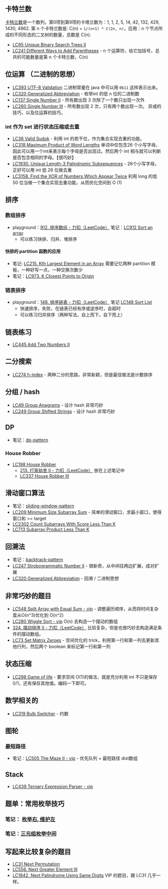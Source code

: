 ## 卡特兰数

[卡特兰数](https://zh.wikipedia.org/zh-cn/卡塔兰数)是一个数列，第0项到第9项的卡塔兰数为：1, 1, 2, 5, 14, 42, 132, 429, 1430, 4862.
第 n 个卡特兰数是: C(n) = `1/(n+1) * C(2n, n)`，应用：n 个节点所成的不同形态的二叉树的数量，总数是 C(n).
- [LC95 Unique Binary Search Trees II](leetcode/LC95%20Unique%20Binary%20Search%20Trees%20II.md)
- [LC241 Different Ways to Add Parentheses](leetcode/LC241%20Different%20Ways%20to%20Add%20Parentheses.md)  - n 个运算符，给它加括号，总共的可能数量是第 n 个卡特兰数，C(n)

## 位运算 （二进制的思想）

- [LC393 UTF-8 Validation](leetcode/LC393%20UTF-8%20Validation.md) 二进制常量在 java 中可以用 `0b11` 这样表示出来。
- [LC320 Generalized Abbreviation](leetcode-vip/LC320%20Generalized%20Abbreviation.md) - 枚举int 的低 n 位的二进制数
- [LC137 Single Number II](leetcode/LC137%20Single%20Number%20II.md) - 所有数出现 3 次除了一个数只出现一次外
- [LC260 Single Number III](leetcode/LC260%20Single%20Number%20III.md) - 所有数出现 2 次，只有两个数出现一次。 异或的技巧，以及位运算的技巧。


### int 作为 set 进行状态压缩或去重

- [LC36 Valid Sudok](leetcode/LC36%20Valid%20Sudok.md) - 利用 int 的若干位，作为集合实现去重的功能。
- [LC318 Maximum Product of Word Lengths](leetcode/LC318%20Maximum%20Product%20of%20Word%20Lengths.md) 单词中仅包含26 个小写字母，因此可以用一个int来表示每个字母是否出现过。然后两个 int 相与就可以判断是否包含相同的字母。【很巧妙】
- [LC1930. Unique Length-3 Palindromic Subsequences](leetcode/LC1930.%20Unique%20Length-3%20Palindromic%20Subsequences.md) - 26个小写字母，正好可以用 int 低 26 位做去重
- [LC3158. Find the XOR of Numbers Which Appear Twice](leetcode/LC3158.%20Find%20the%20XOR%20of%20Numbers%20Which%20Appear%20Twice.md) 利用 long 的低 50 位当做一个集合实现去重功能，从而优化空间到 O (1)

## 排序

### 数组排序

- playground：[912. 排序数组 - 力扣（LeetCode）](https://leetcode.cn/problems/sort-an-array/description/) 笔记：[LC912 Sort an array](leetcode/LC912%20Sort%20an%20array.md)
	- 可以练习快排、归并、堆排序
#### 快排的 partition 函数的应用

- 笔记: [LC215. Kth Largest Element in an Array](leetcode/LC215.%20Kth%20Largest%20Element%20in%20an%20Array.md)  需要记忆两种 partition 模板，一种好写一点，一种交换次数少
- 笔记：[LC973. K Closest Points to Origin](leetcode/LC973.%20K%20Closest%20Points%20to%20Origin.md)

### 链表排序

- playground：[148. 排序链表 - 力扣（LeetCode）](https://leetcode.cn/problems/sort-list/description/) 笔记 [LC148 Sort List](leetcode/LC148%20Sort%20List.md)
	- 快速排序，失败，在链表已经有序或逆序时，会超时
	- 可以练习归并排序（两种写法，自上而下，自下而上）



## 链表练习

- [LC445 Add Two Numbers II](leetcode/LC445%20Add%20Two%20Numbers%20II.md)

## 二分搜索

- [LC274 h-index](leetcode/LC274%20h-index.md) - 两种二分的思路，非常新颖，但是最佳做法是计数排序

## 分组 / hash

- [LC49 Group Anagrams](leetcode/LC49%20Group%20Anagrams.md) - 设计 hash 非常巧妙
- [LC249 Group Shifted Strings](leetcode-vip/LC249%20Group%20Shifted%20Strings.md) - 设计 hash 非常巧妙

## DP

- 笔记：[dp-pattern](11-dp-pattern.md)
### House Robber
- [LC198 House Robber](leetcode/LC198%20House%20Robber.md)
	- [213. 打家劫舍 II - 力扣（LeetCode）](https://leetcode.cn/problems/house-robber-ii/description/) 放在上述笔记中
	- [LC337 House Robber III](leetcode/LC337%20House%20Robber%20III.md)


## 滑动窗口算法

- 笔记：[sliding-window-pattern](10-sliding-window-pattern.md)
- [LC209 Minimum Size Subarray Sum](leetcode/LC209%20Minimum%20Size%20Subarray%20Sum.md) - 简单的滑动窗口，求最小窗口，使得窗口和 >= target
- [LC2302 Count Subarrays With Score Less Than K](leetcode/LC2302%20Count%20Subarrays%20With%20Score%20Less%20Than%20K.md)
- [LC713 Subarray Product Less Than K](leetcode/LC713%20Subarray%20Product%20Less%20Than%20K.md)


## 回溯法

- 笔记：[backtrack-pattern](12-backtrack-pattern.md)
- [LC247 Strobogrammatic Number II](leetcode-vip/LC247%20Strobogrammatic%20Number%20II.md) - 很新奇，从中间往两边扩展，成对扩展
- [LC320 Generalized Abbreviation](leetcode-vip/LC320%20Generalized%20Abbreviation.md) - 回溯 / 二进制思想


## 非常巧妙的题目

- [LC548 Split Array with Equal Sum - vip](leetcode-vip/LC548%20Split%20Array%20with%20Equal%20Sum%20-%20vip.md) - 调整遍历顺序，从而将时间复杂度从O(n^3)优化到 O(n^2)
- [LC280 Wiggle Sort - vip](leetcode-vip/LC280%20Wiggle%20Sort%20-%20vip.md)  O(n) 去构造一个摆动的数组
- [324. 摆动排序 II - 力扣（LeetCode）](https://leetcode.cn/problems/wiggle-sort-ii/description/) 比较复杂，但是也很巧妙去构造满足条件的摆动数组。
- [LC73 Set Matrix Zeroes](leetcode/LC73%20Set%20Matrix%20Zeroes.md) - 空间优化的 trick，利用第一行和第一列去更新其他行列，然后两个 boolean 来标记第一行和第一列

## 状态压缩

- [LC298 Game of life](leetcode/LC298%20Game%20of%20life.md) - 要求空间 O(1)的做法，就是充分利用 int 不只是保存 0/1，还有保存其他值。编码一下即可。

## 数学相关的

- [LC319 Bulb Switcher](leetcode/LC319%20Bulb%20Switcher.md)  - 约数

## 图轮

### 最短路径

- 笔记：[LC505 The Maze II - vip](leetcode-vip/LC505%20The%20Maze%20II%20-%20vip.md) - 优先队列 + 最短路径 dist数组


## Stack

- [LC439 Ternary Expression Parser - vip](leetcode-vip/LC439%20Ternary%20Expression%20Parser%20-%20vip.md)


## 题单：常用枚举技巧

### 笔记： [枚举右, 维护左](31-枚举技巧之枚举右维护左.md)

### 笔记：[三元组枚举中间](32-枚举技巧之枚举中间.md)


## 写起来比较复杂的题目

- [LC31 Next Permutation](leetcode/LC31%20Next%20Permutation.md)
- [LC556. Next Greater Element III](leetcode/LC556.%20Next%20Greater%20Element%20III.md)
- [LC1842. Next Palindrome Using Same Digits](leetcode-vip/LC1842.%20Next%20Palindrome%20Using%20Same%20Digits.md) VIP 的题目，跟 LC31 几乎一样。